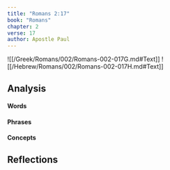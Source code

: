 ```yaml
---
title: "Romans 2:17"
book: "Romans"
chapter: 2
verse: 17
author: Apostle Paul
---
```

![[/Greek/Romans/002/Romans-002-017G.md#Text]]
![[/Hebrew/Romans/002/Romans-002-017H.md#Text]]

## Analysis

#### Words

#### Phrases

#### Concepts

## Reflections
